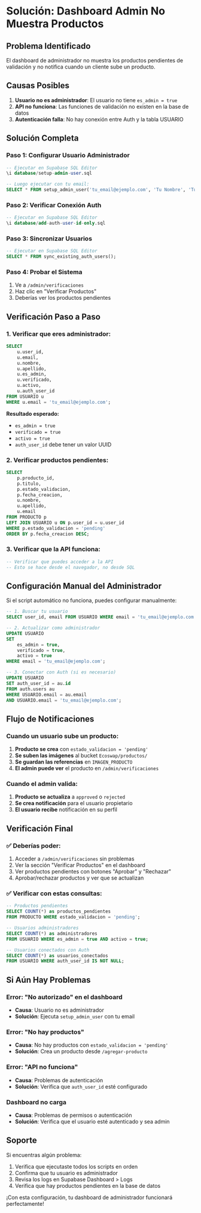 # Solución: Dashboard Admin No Muestra Productos

## Problema Identificado

El dashboard de administrador no muestra los productos pendientes de validación y no notifica cuando un cliente sube un producto.

## Causas Posibles

1. **Usuario no es administrador**: El usuario no tiene `es_admin = true`
2. **API no funciona**: Las funciones de validación no existen en la base de datos
3. **Autenticación falla**: No hay conexión entre Auth y la tabla USUARIO

## Solución Completa

### **Paso 1: Configurar Usuario Administrador**
```sql
-- Ejecutar en Supabase SQL Editor
\i database/setup-admin-user.sql

-- Luego ejecutar con tu email:
SELECT * FROM setup_admin_user('tu_email@ejemplo.com', 'Tu Nombre', 'Tu Apellido');
```

### **Paso 2: Verificar Conexión Auth**
```sql
-- Ejecutar en Supabase SQL Editor
\i database/add-auth-user-id-only.sql
```

### **Paso 3: Sincronizar Usuarios**
```sql
-- Ejecutar en Supabase SQL Editor
SELECT * FROM sync_existing_auth_users();
```

### **Paso 4: Probar el Sistema**
1. Ve a `/admin/verificaciones`
2. Haz clic en "Verificar Productos"
3. Deberías ver los productos pendientes

## Verificación Paso a Paso

### **1. Verificar que eres administrador:**
```sql
SELECT 
    u.user_id,
    u.email,
    u.nombre,
    u.apellido,
    u.es_admin,
    u.verificado,
    u.activo,
    u.auth_user_id
FROM USUARIO u
WHERE u.email = 'tu_email@ejemplo.com';
```

**Resultado esperado:**
- `es_admin = true`
- `verificado = true`
- `activo = true`
- `auth_user_id` debe tener un valor UUID

### **2. Verificar productos pendientes:**
```sql
SELECT 
    p.producto_id,
    p.titulo,
    p.estado_validacion,
    p.fecha_creacion,
    u.nombre,
    u.apellido,
    u.email
FROM PRODUCTO p
LEFT JOIN USUARIO u ON p.user_id = u.user_id
WHERE p.estado_validacion = 'pending'
ORDER BY p.fecha_creacion DESC;
```

### **3. Verificar que la API funciona:**
```sql
-- Verificar que puedes acceder a la API
-- Esto se hace desde el navegador, no desde SQL
```

## Configuración Manual del Administrador

Si el script automático no funciona, puedes configurar manualmente:

```sql
-- 1. Buscar tu usuario
SELECT user_id, email FROM USUARIO WHERE email = 'tu_email@ejemplo.com';

-- 2. Actualizar como administrador
UPDATE USUARIO 
SET 
    es_admin = true,
    verificado = true,
    activo = true
WHERE email = 'tu_email@ejemplo.com';

-- 3. Conectar con Auth (si es necesario)
UPDATE USUARIO 
SET auth_user_id = au.id
FROM auth.users au
WHERE USUARIO.email = au.email 
AND USUARIO.email = 'tu_email@ejemplo.com';
```

## Flujo de Notificaciones

### **Cuando un usuario sube un producto:**
1. **Producto se crea** con `estado_validacion = 'pending'`
2. **Se suben las imágenes** al bucket `Ecoswap/productos/`
3. **Se guardan las referencias** en `IMAGEN_PRODUCTO`
4. **El admin puede ver** el producto en `/admin/verificaciones`

### **Cuando el admin valida:**
1. **Producto se actualiza** a `approved` o `rejected`
2. **Se crea notificación** para el usuario propietario
3. **El usuario recibe** notificación en su perfil

## Verificación Final

### **✅ Deberías poder:**
1. Acceder a `/admin/verificaciones` sin problemas
2. Ver la sección "Verificar Productos" en el dashboard
3. Ver productos pendientes con botones "Aprobar" y "Rechazar"
4. Aprobar/rechazar productos y ver que se actualizan

### **✅ Verificar con estas consultas:**
```sql
-- Productos pendientes
SELECT COUNT(*) as productos_pendientes 
FROM PRODUCTO WHERE estado_validacion = 'pending';

-- Usuarios administradores
SELECT COUNT(*) as administradores 
FROM USUARIO WHERE es_admin = true AND activo = true;

-- Usuarios conectados con Auth
SELECT COUNT(*) as usuarios_conectados 
FROM USUARIO WHERE auth_user_id IS NOT NULL;
```

## Si Aún Hay Problemas

### **Error: "No autorizado" en el dashboard**
- **Causa**: Usuario no es administrador
- **Solución**: Ejecuta `setup_admin_user` con tu email

### **Error: "No hay productos"**
- **Causa**: No hay productos con `estado_validacion = 'pending'`
- **Solución**: Crea un producto desde `/agregar-producto`

### **Error: "API no funciona"**
- **Causa**: Problemas de autenticación
- **Solución**: Verifica que `auth_user_id` esté configurado

### **Dashboard no carga**
- **Causa**: Problemas de permisos o autenticación
- **Solución**: Verifica que el usuario esté autenticado y sea admin

## Soporte

Si encuentras algún problema:
1. Verifica que ejecutaste todos los scripts en orden
2. Confirma que tu usuario es administrador
3. Revisa los logs en Supabase Dashboard > Logs
4. Verifica que hay productos pendientes en la base de datos

¡Con esta configuración, tu dashboard de administrador funcionará perfectamente!
